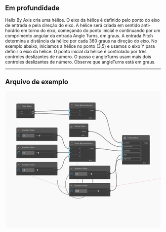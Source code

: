 ## Em profundidade
Helix By Axis cria uma hélice. O eixo da hélice é definido pelo ponto do eixo de entrada e pela direção do eixo. A hélice será criada em sentido anti-horário em torno do eixo, começando do ponto inicial e continuando por um comprimento angular da entrada Angle Turns, em graus. A entrada Pitch determina a distância da hélice por cada 360 graus na direção do eixo. No exemplo abaixo, iniciamos a hélice no ponto (3,5) e usamos o eixo Y para definir o eixo da hélice. O ponto inicial da hélice é controlado por três controles deslizantes de número. O passo e angleTurns usam mais dois controles deslizantes de número. Observe que angleTurns está em graus.
___
## Arquivo de exemplo

![ByAxis](./Autodesk.DesignScript.Geometry.Helix.ByAxis_img.jpg)

